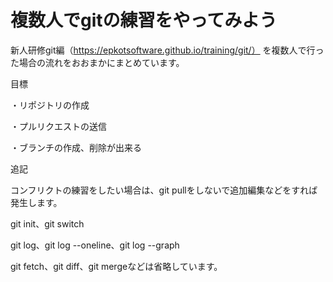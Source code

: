 # 複数人でgitの練習をやってみよう

新人研修git編（https://epkotsoftware.github.io/training/git/） を複数人で行った場合の流れをおおまかにまとめています。


目標

・リポジトリの作成

・プルリクエストの送信

・ブランチの作成、削除が出来る

追記

コンフリクトの練習をしたい場合は、git pullをしないで追加編集などをすれば発生します。

git init、git switch

git log、git log --oneline、git log --graph

git fetch、git diff、git mergeなどは省略しています。